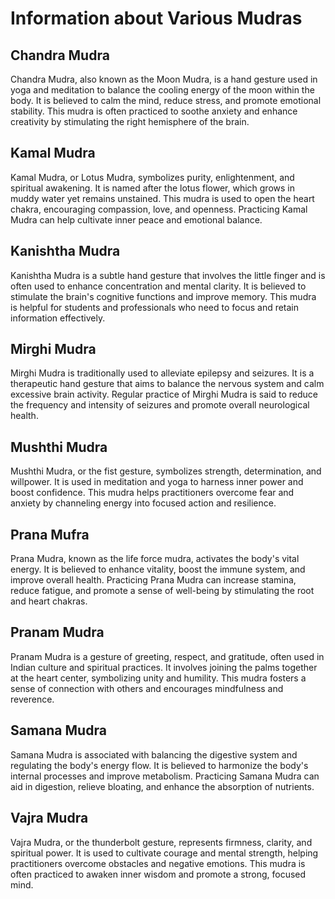 # Information about Various Mudras

## Chandra Mudra
Chandra Mudra, also known as the Moon Mudra, is a hand gesture used in yoga and meditation to balance the cooling energy of the moon within the body. It is believed to calm the mind, reduce stress, and promote emotional stability. This mudra is often practiced to soothe anxiety and enhance creativity by stimulating the right hemisphere of the brain.

## Kamal Mudra
Kamal Mudra, or Lotus Mudra, symbolizes purity, enlightenment, and spiritual awakening. It is named after the lotus flower, which grows in muddy water yet remains unstained. This mudra is used to open the heart chakra, encouraging compassion, love, and openness. Practicing Kamal Mudra can help cultivate inner peace and emotional balance.

## Kanishtha Mudra
Kanishtha Mudra is a subtle hand gesture that involves the little finger and is often used to enhance concentration and mental clarity. It is believed to stimulate the brain's cognitive functions and improve memory. This mudra is helpful for students and professionals who need to focus and retain information effectively.

## Mirghi Mudra
Mirghi Mudra is traditionally used to alleviate epilepsy and seizures. It is a therapeutic hand gesture that aims to balance the nervous system and calm excessive brain activity. Regular practice of Mirghi Mudra is said to reduce the frequency and intensity of seizures and promote overall neurological health.

## Mushthi Mudra
Mushthi Mudra, or the fist gesture, symbolizes strength, determination, and willpower. It is used in meditation and yoga to harness inner power and boost confidence. This mudra helps practitioners overcome fear and anxiety by channeling energy into focused action and resilience.

## Prana Mufra
Prana Mudra, known as the life force mudra, activates the body's vital energy. It is believed to enhance vitality, boost the immune system, and improve overall health. Practicing Prana Mudra can increase stamina, reduce fatigue, and promote a sense of well-being by stimulating the root and heart chakras.

## Pranam Mudra
Pranam Mudra is a gesture of greeting, respect, and gratitude, often used in Indian culture and spiritual practices. It involves joining the palms together at the heart center, symbolizing unity and humility. This mudra fosters a sense of connection with others and encourages mindfulness and reverence.

## Samana Mudra
Samana Mudra is associated with balancing the digestive system and regulating the body's energy flow. It is believed to harmonize the body's internal processes and improve metabolism. Practicing Samana Mudra can aid in digestion, relieve bloating, and enhance the absorption of nutrients.

## Vajra Mudra
Vajra Mudra, or the thunderbolt gesture, represents firmness, clarity, and spiritual power. It is used to cultivate courage and mental strength, helping practitioners overcome obstacles and negative emotions. This mudra is often practiced to awaken inner wisdom and promote a strong, focused mind.
